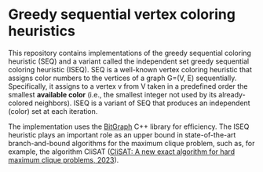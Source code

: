 # Greedy sequential vertex coloring heuristics
This repository contains implementations of the greedy sequential coloring heuristic (SEQ) and a variant called the independent set greedy sequential coloring heuristic (ISEQ). SEQ is a well-known vertex coloring heuristic that assigns color numbers to the vertices of a graph G=(V, E) sequentially. Specifically, it assigns to a vertex v from V taken in a predefined order the smallest **available color** (i.e., the smallest integer not used by its already-colored neighbors). ISEQ is a variant of SEQ that produces an independent (color) set at each iteration. 

The implementation uses the [BitGraph](https://github.com/psanse/BitGraph) C++ library for efficiency. The ISEQ heuristic plays an important role as an upper bound in state-of-the-art branch-and-bound algorithms for the maximum clique problem, such as, for example, the algorithm CliSAT ([CliSAT: A new exact algorithm for hard maximum clique problems, 2023](https://www.sciencedirect.com/science/article/pii/S0377221722008165)). 

